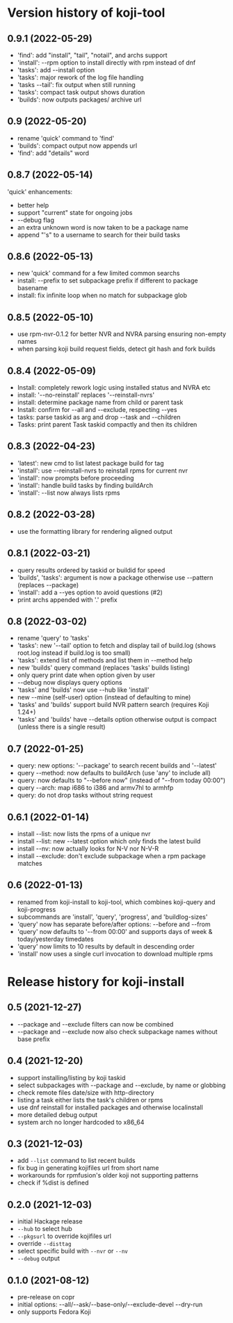 # Version history of koji-tool

## 0.9.1 (2022-05-29)
- 'find': add "install", "tail", "notail", and archs support
- 'install': --rpm option to install directly with rpm instead of dnf
- 'tasks': add --install option
- 'tasks': major rework of the log file handling
- 'tasks --tail': fix output when still running
- 'tasks': compact task output shows duration
- 'builds': now outputs packages/ archive url

## 0.9 (2022-05-20)
- rename 'quick' command to 'find'
- 'builds': compact output now appends url
- 'find': add "details" word

## 0.8.7 (2022-05-14)
'quick' enhancements:
- better help
- support "current" state for ongoing jobs
- --debug flag
- an extra unknown word is now taken to be a package name
- append "\'s" to a username to search for their build tasks

## 0.8.6 (2022-05-13)
- new 'quick' command for a few limited common searchs
- install: --prefix to set subpackage prefix if different to package basename
- install: fix infinite loop when no match for subpackage glob

## 0.8.5 (2022-05-10)
- use rpm-nvr-0.1.2 for better NVR and NVRA parsing ensuring non-empty names
- when parsing koji build request fields, detect git hash and fork builds

## 0.8.4 (2022-05-09)
- Install: completely rework logic using installed status and NVRA etc
- install: '--no-reinstall' replaces '--reinstall-nvrs'
- install: determine package name from child or parent task
- Install: confirm for --all and --exclude, respecting --yes
- tasks: parse taskid as arg and drop --task and --children
- Tasks: print parent Task taskid compactly and then its children

## 0.8.3 (2022-04-23)
- 'latest': new cmd to list latest package build for tag
- 'install': use --reinstall-nvrs to reinstall rpms for current nvr
- 'install': now prompts before proceeding
- 'install': handle build tasks by finding buildArch
- 'install': --list now always lists rpms

## 0.8.2 (2022-03-28)
- use the formatting library for rendering aligned output

## 0.8.1 (2022-03-21)
- query results ordered by taskid or buildid for speed
- 'builds', 'tasks': argument is now a package otherwise use --pattern (replaces --package)
- 'install': add a --yes option to avoid questions (#2)
- print archs appended with '.' prefix

## 0.8 (2022-03-02)
- rename 'query' to 'tasks'
- 'tasks': new '--tail' option to fetch and display tail of build.log
  (shows root.log instead if build.log is too small)
- 'tasks': extend list of methods and list them in --method help
- new 'builds' query command (replaces 'tasks' builds listing)
- only query print date when option given by user
- --debug now displays query options
- 'tasks' and 'builds' now use --hub like 'install'
- new --mine (self-user) option (instead of defaulting to mine)
- 'tasks' and 'builds' support build NVR pattern search (requires Koji 1.24+)
- 'tasks' and 'builds' have --details option otherwise output is compact
  (unless there is a single result)

## 0.7 (2022-01-25)
- query: new options: '--package' to search recent builds and '--latest'
- query --method: now defaults to buildArch (use 'any' to include all)
- query: now defaults to "--before now" (instead of "--from today 00:00")
- query --arch: map i686 to i386 and armv7hl to armhfp
- query: do not drop tasks without string request

## 0.6.1 (2022-01-14)
- install --list: now lists the rpms of a unique nvr
- install --list: new --latest option which only finds the latest build
- install --nv: now actually looks for N-V nor N-V-R
- install --exclude: don't exclude subpackage when a rpm package matches

## 0.6 (2022-01-13)
- renamed from koji-install to koji-tool, which combines koji-query and koji-progress
- subcommands are 'install', 'query', 'progress', and 'buildlog-sizes'
- 'query' now has separate before/after options: --before and --from
- 'query' now defaults to '--from 00:00' and supports days of week & today/yesterday timedates
- 'query' now limits to 10 results by default in descending order
- 'install' now uses a single curl invocation to download multiple rpms

# Release history for koji-install

## 0.5 (2021-12-27)
- --package and --exclude filters can now be combined
- --package and --exclude now also check subpackage names without base prefix

## 0.4 (2021-12-20)
- support installing/listing by koji taskid
- select subpackages with --package and --exclude, by name or globbing
- check remote files date/size with http-directory
- listing a task either lists the task's children or rpms
- use dnf reinstall for installed packages and otherwise localinstall
- more detailed debug output
- system arch no longer hardcoded to x86_64

## 0.3 (2021-12-03)
- add `--list` command to list recent builds
- fix bug in generating kojifiles url from short name
- workarounds for rpmfusion's older koji not supporting patterns
- check if %dist is defined

## 0.2.0 (2021-12-03)
- initial Hackage release
- `--hub` to select hub
- `--pkgsurl` to override kojifiles url
- override `--disttag`
- select specific build with `--nvr` or `--nv`
- `--debug` output

## 0.1.0 (2021-08-12)
- pre-release on copr
- initial options:
  --all/--ask/--base-only/--exclude-devel --dry-run
- only supports Fedora Koji
